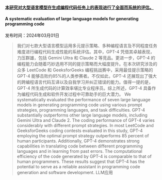 #### [本研究对大型语言模型在生成编程代码任务上的表现进行了全面而系统的评估。](https://arxiv.org/abs/2403.00894)
#### A systematic evaluation of large language models for generating programming code
发布时间：2024年03月01日
> 我们对七款大型语言模型运用多元提示策略、多种编程语言及不同程度任务难度进行编程代码生成性能的系统评估。其中，GPT-4 凭借其卓越表现，力压群雄，包括 Gemini Ultra 和 Claude 2 等竞品。更进一步，GPT-4 的编程能力会随着巧妙选用不同的提示策略而大幅度提升。在本次研究涉及的众多 LeetCode 和 GeeksforGeeks 编程挑战赛中，采用最佳提示策略的 GPT-4 能够击败约85%的人类参赛者。不仅如此，GPT-4 还展现出了强大的跨编程语言代码互译以及自我学习并纠正错误的能力。值得一提的是，GPT-4 所生成代码的计算效率堪比专业程序员。综上所述，GPT-4 具备作为编程代码生成和软件开发过程中可靠助手的巨大潜力。
> We systematically evaluated the performance of seven large language models in generating programming code using various prompt strategies, programming languages, and task difficulties. GPT-4 substantially outperforms other large language models, including Gemini Ultra and Claude 2. The coding performance of GPT-4 varies considerably with different prompt strategies. In most LeetCode and GeeksforGeeks coding contests evaluated in this study, GPT-4 employing the optimal prompt strategy outperforms 85 percent of human participants. Additionally, GPT-4 demonstrates strong capabilities in translating code between different programming languages and in learning from past errors. The computational efficiency of the code generated by GPT-4 is comparable to that of human programmers. These results suggest that GPT-4 has the potential to serve as a reliable assistant in programming code generation and software development.
LLM应用